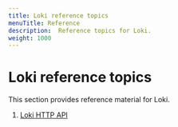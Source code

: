 ```yaml
---
title: Loki reference topics
menuTitle: Reference
description:  Reference topics for Loki.
weight: 1000
---
```


# Loki reference topics

This section provides reference material for Loki.

1. [Loki HTTP API](api/)
